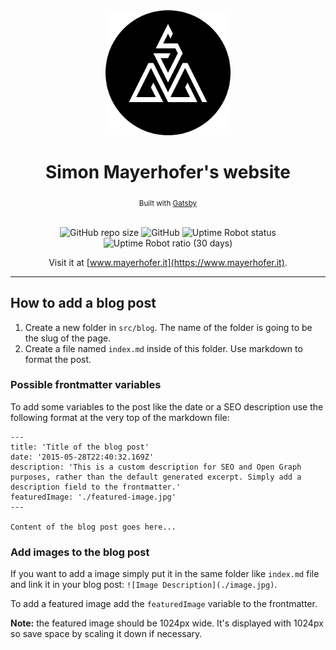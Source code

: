 <div align="center">
	<a href="https://www.mayerhofer.it"><img src="https://raw.githubusercontent.com/SimonMayerhofer/mayerhofer.it/master/src/assets/logo-icon.png" alt="Logo" width="200"></a>
	<br>
	<h1>Simon Mayerhofer's website</h1>
	<sub>Built with <a href="https://github.com/gatsbyjs/gatsby">Gatsby</a></sub>
	<br><br>

![GitHub repo size](https://img.shields.io/github/repo-size/SimonMayerhofer/mayerhofer.it.svg)
![GitHub](https://img.shields.io/github/license/SimonMayerhofer/mayerhofer.it.svg)
![Uptime Robot status](https://img.shields.io/uptimerobot/status/m778813857-8ed930410d1833a9f4209219.svg)
![Uptime Robot ratio (30 days)](https://img.shields.io/uptimerobot/ratio/m778813857-8ed930410d1833a9f4209219.svg?label=uptime%20last%2030%20days)

Visit it at [www.mayerhofer.it](https://www.mayerhofer.it).

</div>

---

## How to add a blog post

1. Create a new folder in `src/blog`. The name of the folder is going to be the slug of the page.
2. Create a file named `index.md` inside of this folder. Use markdown to format the post.

### Possible frontmatter variables

To add some variables to the post like the date or a SEO description use the following format at the very top of the markdown file:

```
---
title: 'Title of the blog post'
date: '2015-05-28T22:40:32.169Z'
description: 'This is a custom description for SEO and Open Graph purposes, rather than the default generated excerpt. Simply add a description field to the frontmatter.'
featuredImage: './featured-image.jpg'
---

Content of the blog post goes here...
```

### Add images to the blog post

If you want to add a image simply put it in the same folder like `index.md` file and link it in your blog post: `![Image Description](./image.jpg)`.

To add a featured image add the `featuredImage` variable to the frontmatter.

**Note:** the featured image should be 1024px wide. It's displayed with 1024px so save space by scaling it down if necessary.
